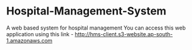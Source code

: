 # Hospital-Management-System
A web based system for hospital management
You can access this web application using this link - http://hms-client.s3-website.ap-south-1.amazonaws.com

